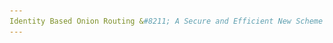 ```yaml
---
Identity Based Onion Routing &#8211; A Secure and Efficient New Scheme for Tor
---
```

<article class="post-listing post-19421 post type-post status-publish format-standard has-post-thumbnail hentry  tag-based tag-efficient tag-identity tag-onion tag-routing tag-scheme tag-secure 
    
    <div class="post-inner">
    
    
        
    <span>Posted by: <a href="https://www.deepdotweb.com/author/tamersameeh/" title="">Tamer Sameeh </a></span>
    
    
    <span>April 27, 2017</span>
    
    
    <span><a href="https://www.deepdotweb.com/2017/04/27/identity-based-onion-routing-secure-efficient-new-scheme-tor/#respond">Leave a comment</a></span>
    </p>
    <div class="clear"></div>
    
    <div class="entry">
    
    <p>The onion routing internet protocol promotes anonymous networking on various forms of public networks. Today, the are several onion routing schemes, such as Tor, to deploy the anonymous networking protocol across public networks. Despite the fact that the multi-pass schemes for the construction of the cryptographic circuit are somehow satisfactory, their circuit construction algorithms exhibit some drawbacks when it comes to security and efficiency.</p>
    <p><a href="http://www.ripublication.com/ijaer17/ijaerv12n6_41.pdf">A newly published paper</a> proposed a new identity based onion routing scheme that enables users to communicate with public networks via unique anonymous channels. The newly presented scheme excludes interactive and iterative procedures of symmetric keys, between network users and onion routers, via implementing a circuit construction into the process of non-interactive message delivery. It greatly improves the costs of communication, in terms of computing resources and storage capacity, required from each internet user and the onion router, when compared to the previous protocols of onion routing; thus, offering internet users secure anonymous connection to the internet at competitive computation costs.</p>
    <p><img class="wp-image-19429 aligncenter" src="/imgs/2017/04/onion-routing-with-identity-png.png" alt="onion routing with identity.png" srcset="/imgs/2017/04/onion-routing-with-identity-png.png 624w, /imgs/2017/04/onion-routing-with-identity-png-300x225.png 300w" sizes="(max-width: 624px) 100vw, 624px" /></p>
    <p><strong>Security Analysis of the New Onion Routing Scheme:</strong></p>
    <p>The newly presented scheme makes use of the <a href="https://www.google.com.eg/url?sa=t&amp;rct=j&amp;q=&amp;esrc=s&amp;source=web&amp;cd=1&amp;cad=rja&amp;uact=8&amp;ved=0ahUKEwiS1qnEz6TTAhWRL1AKHajdD4cQFggjMAA&amp;url=https%3A%2F%2Fen.wikipedia.org%2Fwiki%2FBoneh%25E2%2580%2593Franklin_scheme&amp;usg=AFQjCNGZIN-bPzauVr52ipOTtOh-4KjB0w&amp;sig2=zGuBw">Boneh Franklin&#8217;s basic encryption algorithm</a> as the basis for the encryption, which has been proven to be immune against the chosen plaintext attack (IND-CPA). Nevertheless, the security features of the new scheme can be extended to include chosen ciphertext attack (IND-CCA) in an efficient manner via application of a random oracle technique e.g. <a href="https://www.google.com.eg/url?sa=t&amp;rct=j&amp;q=&amp;esrc=s&amp;source=web&amp;cd=1&amp;cad=rja&amp;uact=8&amp;ved=0ahUKEwishaKU0KTTAhXIY1AKHQk6AYQQFggjMAA&amp;url=https%3A%2F%2Fwww-old.cs.uni-paderborn.de%2Fuploads%2Ftx_sibibtex%2FBA_Lippert_FOT_final.pdf&amp;usg=AFQjCNHUTm7aRAZHtHrulwY9lHRt">Fujisaki Okamoto transformation</a>.</p>
    <p>The newly proposed scheme promotes integrity and correctness. Additionally, confidentiality is also endorsed via the CPA security that belongs to the primitive identity based encryption algorithm, provided that the BDH problem is hard enough (beyond a specific hardness threshold). The CPA security guarantees that no entity (e.g. an adversary) , except the intended service provider or onion router, can ever decipher the external layer of encryption. When considering an anonymous user, <strong><em>r<sub>i</sub>P </em></strong>represents the sole parameter which is exposed to the onion router <strong><em>O<sub>l</sub> </em></strong> in the circuit, and <strong><em>r<sub>i</sub>P ≠r<sub>j</sub>P </em></strong>for <strong><em>i</em></strong> <strong><em>≠j. </em></strong>This blinds the user&#8217;s identity perfectly and ensures that the user remains anonymous during usage of the protocol.</p>
    <p>Throughout the previous schemes, forward secrecy is successfully achieved on a course grained level. The network&#8217;s protocol periodically changes the keys of all onion routers in an attempt to lessen the exposed period under control of symmetric keys, which is also referred to as the <a href="https://www.deepdotweb.com/2017/01/08/onion-router-darkweb-overview-current-state-vulnerabilities/">&#8220;window of vulnerability&#8221;</a>, to adversaries who have successfully sniffed and undermined any onion router on the network. This will lead to a considerably enormous communication overhead for users to establish communication with onion routers, or KGC, in order to sniff any updated keys. On the other hand, throughout the newly proposed scheme, forward secrecy could be enhanced, oppositely to the past schemes, as a user will not have to establish keys for his/her session with each onion router he/she connects to. This successfully addresses the &#8220;windows of vulnerability&#8221; problem which is prominent in previous schemes.</p>
    <p>The proposed scheme maximizes the security and efficiency of the onion routing protocol via elimination of the requirement of iterative and interactive procedures of symmetric key agreement that takes place between internet users and onion routers. When the essentiality of scalability across large scaled public networks such as the internet is considered, the newly proposed scheme can be utilized as an ideal solution for various forms of anonymous networks.</p>
    <p>The great thing also about the new scheme is that it markedly reduces the computation costs when compared to previous schemes that are also identity based. In the new scheme, a user has to perform only multiplication and pairing operations. Even when the computation overhead of a given users is higher than that of Tor, it is ideally efficient within an identity based cryptographic setting. Furthermore, the computation overhead of a given onion router is by far the least among the schemes. These features denote that the newly proposed scheme can represent an efficient and practical means to permit graceful scaling of anonymity networks.</p>
    
    
    </div><!-- .entry /-->
    <span style="display:none"><a href="https://www.deepdotweb.com/tag/based/" rel="tag">based</a> <a href="https://www.deepdotweb.com/tag/efficient/" rel="tag">efficient</a> <a href="https://www.deepdotweb.com/tag/identity/" rel="tag">identity</a> <a href="https://www.deepdotweb.com/tag/onion/" rel="tag">onion</a> <a href="https://www.deepdotweb.com/tag/routing/" rel="tag">routing</a> <a href="https://www.deepdotweb.com/tag/scheme/" rel="tag">scheme</a> <a href="https://www.deepdotweb.com/tag/secure/" rel="tag">secure</a> </span>				<span style="display:none" class="updated">2017-04-27</span>
    <div style="display:none" class="vcard author" itemprop="author" itemscope itemtype="http://schema.org/Person"><strong class="fn" itemprop="name"><a href="https://www.deepdotweb.com/author/tamersameeh/" title="Posts by Tamer Sameeh" rel="author">Tamer Sameeh</a></strong></div>
    
    
    </div><!-- .post-inner -->
</article><!-- .post-listing -->

